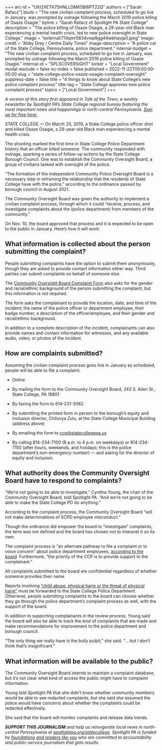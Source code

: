 +++
arc-id = "UXI2XETK75HNLLDMK5BI6PT22Q"
authors = ["Sarah Rafacz"]
blurb = "The new civilian complaint process, scheduled to go live in January, was prompted by outrage following the March 2019 police killing of Osaze Osagie."
byline = "Sarah Rafacz of Spotlight PA State College"
description = "The police killing of Osaze Osagie, a 29-year-old Black man experiencing a mental health crisis, led to new police oversight in State College."
image = "external/714qmr5834vwp9gg44wbhqvjp0.jpeg"
image-credit = "Abby Drey / Centre Daily Times"
image-description = "A police car of the State College, Pennsylvania, police department."
internal-budget = "The new civilian complaint process, scheduled to go live in January, was prompted by outrage following the March 2019 police killing of Osaze Osagie."
internal-id = "SPLSCOVERSIGHT"
kicker = "Local Government"
modal-exclude = false
no-index = false
published = 2022-11-22T05:00:00-05:00
slug = "state-college-police-osaze-osagie-complaint-oversight"
suppress-date = false
title = "4 things to know about State College’s new police complaint process"
title-tag = "State College approves new police complaint process"
topics = ["Local Government"]
+++

<i>A version of this story first appeared in Talk of the Town, a weekly newsletter by Spotlight PA’s State College regional bureau featuring the most important news and happenings in north-central Pennsylvania. </i><a href="https://www.spotlightpa.org/newsletters"><i>Sign up for free here.</i></a>

STATE COLLEGE — On March 20, 2019, a State College police officer shot and killed Osaze Osagie, a 29-year-old Black man experiencing a mental health crisis.

The shooting marked the first time in State College Police Department history that an officer killed someone. The community responded with outrage, sparking a series of follow-up actions by the State College Borough Council. One was to establish the Community Oversight Board, a group of civilians tasked with oversight of the police.

“The formation of the Independent Community Police Oversight Board is a necessary step in reframing the relationship that the residents of State College have with the police,” according to the ordinance passed by borough council in August 2021.

<script src="https://www.spotlightpa.org/embed.js" async></script><div data-spl-embed-version="1" data-spl-src="https://www.spotlightpa.org/embeds/newsletter/?cta=Sign%20up%20for%20our%20new%20regional%20newsletter%2C%20%3Cb%3ETalk%20of%20the%20Town%3C%2Fb%3E%2C%20and%20get%20all%20the%20news%20and%20notes%20from%20State%20College%20and%20north-central%20PA.&button=Sign%20Up%20Now&preselect=state_college&eyebrow=DON'T%20MISS%20A%20BEAT"></div>

The Community Oversight Board was given the authority to implement a civilian complaint process, through which it could “receive, process, and investigate complaints about the (police department) from members of the community.”

On Nov. 10, the board approved that process and it is expected to be open to the public in January. Here’s how it will work:

## What information is collected about the person submitting the complaint?

People submitting complaints have the option to submit them anonymously, though they are asked to provide contact information either way. Third parties can submit complaints on behalf of someone else.

The <a href="https://content.civicplus.com/api/assets/pa-statecollege/cd51d2f1-d3e6-4d44-8129-e708ae52c89e/submission-complaint-form-91622.pdf?sq=44f093b1-f1fd-1103-8593-7ebd69c5e1e1&scope=all">Community Oversight Board Complaint Form</a> also asks for the gender and racial/ethnic background of the person submitting the complaint, but this information is not required.

The form asks the complainant to provide the location, date, and time of the incident; the name of the police officer or department employee, their badge number, a description of the officer/employee, and their gender and racial/ethnic background.

In addition to a complete description of the incident, complainants can also provide names and contact information for witnesses, and any available audio, video, or photos of the incident.

## How are complaints submitted?

Assuming the civilian complaint process goes live in January as scheduled, people will be able to file a complaint:

- Online

- By mailing the form to the Community Oversight Board, 243 S. Allen St., State College, PA 16801

- By faxing the form to 814-231-3082

- By submitting the printed form in person to the borough’s equity and inclusion director, Chiluvya Zulu, at the State College Municipal Building (address above)

- By emailing the form to <a href="mailto:ccp@statecollegepa.us">ccp@statecollegepa.us</a>

- By calling 814-234-7100 (8 a.m. to 4 p.m. on weekdays) or 814-234-7150 (after hours, weekends, and holidays; this is the police department’s non-emergency number) — and asking for the director of equity and inclusion.

## What authority does the Community Oversight Board have to respond to complaints?

“We’re not going to be able to investigate,” Cynthia Young, the chair of the Community Oversight Board, told Spotlight PA. “And we’re not going to be able to make the State College PD do anything.”

According to the complaint process, the Community Oversight Board “will not make determinations of SCPD employee misconduct.”

Though the ordinance did empower the board to “investigate” complaints, the term was not defined and the board has chosen not to interpret it on its own.

The complaint process is “an alternate pathway to file a complaint or to voice concern” about police department employees, <a href="https://content.civicplus.com/api/assets/pa-statecollege/a42947eb-4ac6-42f0-96ba-85085642ea5e/9-8-22-draft-civcompprocess.pdf?sq=7b270b14-f1ae-7c67-dfca-a02b79d8c91c&scope=all">according to the board</a>. Furthermore, “the priority of the CCP is to provide support to the complainant.”

All complaints submitted to the board are confidential regardless of whether someone provides their name

Reports involving <a href="https://content.civicplus.com/api/assets/pa-statecollege/cd51d2f1-d3e6-4d44-8129-e708ae52c89e/submission-complaint-form-91622.pdf?sq=44f093b1-f1fd-1103-8593-7ebd69c5e1e1&scope=all">“child abuse, physical harm or the threat of physical harm”</a> must be forwarded to the State College Police Department. Otherwise, people submitting complaints to the board can choose whether they go through the police department’s complaint process as well, with the support of the board.

In addition to supporting complainants in the review process, Young said the board will also be able to track the kind of complaints that are made and make recommendations for improvement to the police department and borough council.

“The only thing we really have is the bully pulpit,” she said. “... but I don’t think that’s insignificant.”

## What information will be available to the public?

The Community Oversight Board intends to maintain a complaint database, but it’s not clear what kind of access the public might have to complaint information.

<script src="https://www.spotlightpa.org/embed.js" async></script><div data-spl-embed-version="1" data-spl-src="https://www.spotlightpa.org/embeds/donate/?eyebrow_text=SUPPORT%20SPOTLIGHT%20PA&cta_text=YES%2C%20I%20WANT%20TO%20CONTRIBUTE&teaser_text=The%20future%20of%20Spotlight%20PA%20depends%20on%20your%20support.%20Make%20a%20tax-deductible%20gift%20now%20to%20ensure%20this%20vital%20journalism%20can%20continue%20in%202023.%20As%20a%20special%20bonus%2C%20%3Cb%3Eall%20gifts%20will%20be%20DOUBLED."></div>

Young told Spotlight PA that she didn’t know whether community members would be able to see redacted complaints, but she said she assumed the police would have concerns about whether the complaints could be redacted effectively.

She said that the board will monitor complaints and release data trends.

<i><b>SUPPORT THIS JOURNALISM</b></i><i> and help us reinvigorate local news in north-central Pennsylvania at </i><a href="/donate?campaign=701Dn000000Ygq1IAC&utm_source=www.spotlightpa.org&utm_medium=statecollege:section&utm_campaign=statecollege:main"><i>spotlightpa.org/statecollege</i></a><i>. Spotlight PA is funded by </i><a href="https://www.spotlightpa.org/support"><i>foundations</i></a><i> </i><a href="https://www.spotlightpa.org/support"><i>and readers like you</i></a><i> who are committed to accountability and public-service journalism that gets results.</i>
